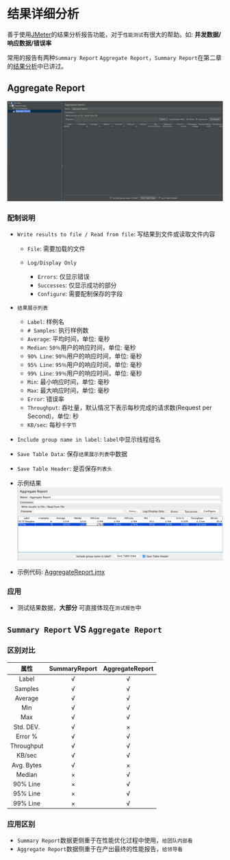 # 结果详细分析

善于使用[JMeter](http://jmeter.apache.org/)的结果分析报告功能，对于`性能测试`有很大的帮助。如: **并发数据/响应数据/错误率**

常用的报告有两种`Summary Report` `Aggregate Report`，`Summary Report`在第二章的[结果分析](../chapter2/结果分析.md)中已讲过。

## Aggregate Report

![](../img/chapter4/AggregateReport.png)

### 配制说明

- `Write results to file / Read from file`: 写结果到文件或读取文件内容

  - `File`: 需要加载的文件
  - `Log/Display Only`

    - `Errors`: 仅显示错误
    - `Successes`: 仅显示成功的部分
    - `Configure`: 需要配制保存的字段

- `结果展示列表`

  - `Label`: 样例名
  - `# Samples`: 执行样例数
  - `Average`: 平均时间，单位: 毫秒
  - `Median`: `50％`用户的响应时间，单位: 毫秒
  - `90% Line`: `90％`用户的响应时间，单位: 毫秒
  - `95% Line`: `95％`用户的响应时间，单位: 毫秒
  - `99% Line`: `99％`用户的响应时间，单位: 毫秒
  - `Min`: 最小响应时间，单位: 毫秒
  - `Max`: 最大响应时间，单位: 毫秒
  - `Error`: 错误率
  - `Throughput`: 吞吐量，默认情况下表示每秒完成的请求数(Request per Second)，单位: 秒
  - `KB/sec`: 每秒`千字节`

- `Include group name in label`: `label`中显示线程组名

- `Save Table Data`: 保存`结果展示列表`中数据

- `Save Table Header`: 是否保存`列表头`

- 示例结果 ![](../img/AggregateReportResult.png)

- 示例代码: [AggregateReport.jmx](../src/chapter4/AggregateReport.jmx)

### 应用

- 测试结果数据，**大部分** 可直接体现在`测试报告`中

## `Summary Report` VS `Aggregate Report`

### 区别对比

属性         | SummaryReport | AggregateReport
:----------: | :-----------: | :-------------:
Label      |       √       |        √
Samples  |       √       |        √
Average    |       √       |        √
Min        |       √       |        √
Max        |       √       |        √
Std. DEV.  |       √       |        ×
Error %    |       √       |        √
Throughput |       √       |        √
KB/sec     |       √       |        √
Avg. Bytes |       √       |        ×
Median     |       ×       |        √
90% Line   |       ×       |        √
95% Line   |       ×       |        √
99% Line   |       ×       |        √

### 应用区别

- `Summary Report`数据更侧重于在性能优化过程中使用，`给团队内部看`
- `Aggregate Report`数据侧重于在产出最终的性能报告，`给领导看`
